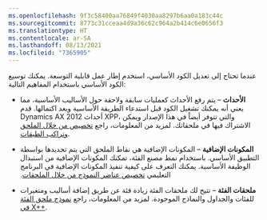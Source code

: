```yaml
---
ms.openlocfilehash: 9f3c58400aa76849f4030aa8297b6aa0a183c44c
ms.sourcegitcommit: 8773c31cceaa4d9a36c62c964a2b414c6e0656f3
ms.translationtype: HT
ms.contentlocale: ar-SA
ms.lasthandoff: 08/13/2021
ms.locfileid: "7365905"
---
```

عندما تحتاج إلى تعديل الكود الأساسي، استخدم إطار عمل قابلية التوسعة. يمكنك توسيع الكود الأساسي باستخدام المفاهيم التالية:

- **الأحداث** – يتم رفع الأحداث كعمليات سابقة ولاحقة حول الأساليب الأساسية، مما يعني أنه يمكنك تشغيل الكود قبل استدعاء الطريقة الأساسية وبعد اكتمالها. قدم Dynamics AX 2012 أحداث XPP، والتي تتوفر أيضاً في هذا الإصدار ويمكن الاشتراك فيها في ملحقاتك. لمزيد من المعلومات، راجع [‏‫تخصيص من خلال الملحق وتراكب الطبقات‬](/dynamics365/fin-ops-core/dev-itpro/extensibility/customization-overlayering-extensions?azure-portal=true#event-argument-types).

- **المكونات الإضافية** – المكونات الإضافية هي نقاط الملحق التي يتم تحديدها بواسطة التطبيق الأساسي. باستخدام نمط مصنع الفئة، تمكنك المكونات الإضافية من استبدال الوظيفة الأساسية. يمكنك التعرف على كيفية تنفيذ المكونات الإضافية في البرنامج التعليمي [‏‫تخصيص عناصر النموذج من خلال الملحقات](/dynamics365/fin-ops-core/dev-itpro/extensibility/customize-model-elements-extensions/?azure-portal=true).

- **ملحقات الفئة** – تتيح لك ملحقات الفئة زيادة فئة عن طريق إضافة أساليب ومتغيرات للفئات والجداول والنماذج الموجودة. لمزيد من المعلومات، راجع [نموذج ملحق الفئة في X++](/dynamics365/fin-ops-core/dev-itpro/extensibility/class-extensions/?azure-portal=true).

